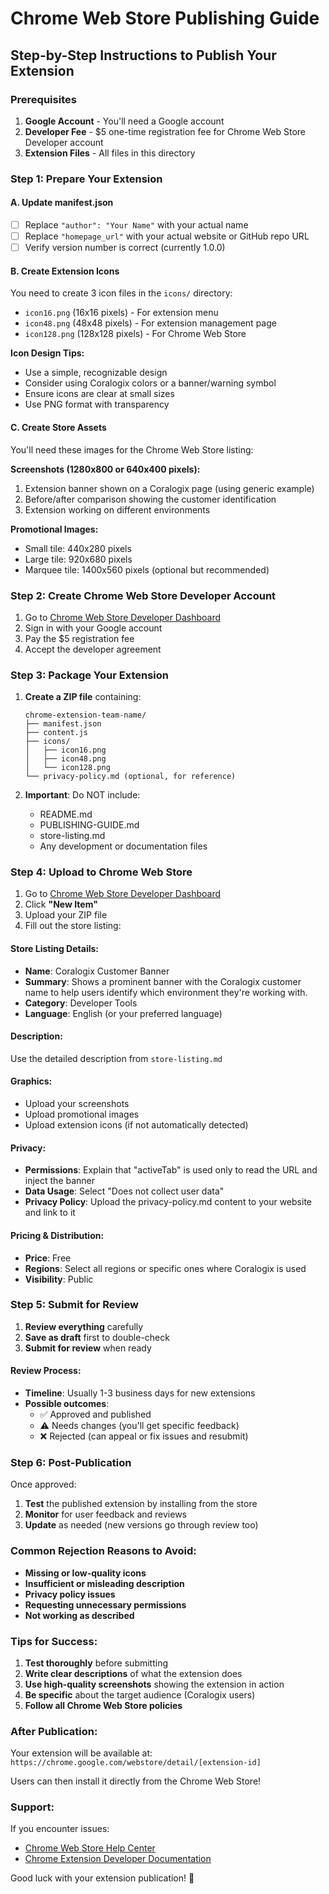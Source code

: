 # Chrome Web Store Publishing Guide

## Step-by-Step Instructions to Publish Your Extension

### Prerequisites
1. **Google Account** - You'll need a Google account
2. **Developer Fee** - $5 one-time registration fee for Chrome Web Store Developer account
3. **Extension Files** - All files in this directory

### Step 1: Prepare Your Extension

#### A. Update manifest.json
- [ ] Replace `"author": "Your Name"` with your actual name
- [ ] Replace `"homepage_url"` with your actual website or GitHub repo URL
- [ ] Verify version number is correct (currently 1.0.0)

#### B. Create Extension Icons
You need to create 3 icon files in the `icons/` directory:
- `icon16.png` (16x16 pixels) - For extension menu
- `icon48.png` (48x48 pixels) - For extension management page  
- `icon128.png` (128x128 pixels) - For Chrome Web Store

**Icon Design Tips:**
- Use a simple, recognizable design
- Consider using Coralogix colors or a banner/warning symbol
- Ensure icons are clear at small sizes
- Use PNG format with transparency

#### C. Create Store Assets
You'll need these images for the Chrome Web Store listing:

**Screenshots (1280x800 or 640x400 pixels):**
1. Extension banner shown on a Coralogix page (using generic example)
2. Before/after comparison showing the customer identification
3. Extension working on different environments

**Promotional Images:**
- Small tile: 440x280 pixels
- Large tile: 920x680 pixels
- Marquee tile: 1400x560 pixels (optional but recommended)

### Step 2: Create Chrome Web Store Developer Account

1. Go to [Chrome Web Store Developer Dashboard](https://chrome.google.com/webstore/devconsole/)
2. Sign in with your Google account
3. Pay the $5 registration fee
4. Accept the developer agreement

### Step 3: Package Your Extension

1. **Create a ZIP file** containing:
   ```
   chrome-extension-team-name/
   ├── manifest.json
   ├── content.js
   ├── icons/
   │   ├── icon16.png
   │   ├── icon48.png
   │   └── icon128.png
   └── privacy-policy.md (optional, for reference)
   ```

2. **Important**: Do NOT include:
   - README.md
   - PUBLISHING-GUIDE.md
   - store-listing.md
   - Any development or documentation files

### Step 4: Upload to Chrome Web Store

1. Go to [Chrome Web Store Developer Dashboard](https://chrome.google.com/webstore/devconsole/)
2. Click **"New Item"**
3. Upload your ZIP file
4. Fill out the store listing:

#### Store Listing Details:
- **Name**: Coralogix Customer Banner
- **Summary**: Shows a prominent banner with the Coralogix customer name to help users identify which environment they're working with.
- **Category**: Developer Tools
- **Language**: English (or your preferred language)

#### Description:
Use the detailed description from `store-listing.md`

#### Graphics:
- Upload your screenshots
- Upload promotional images
- Upload extension icons (if not automatically detected)

#### Privacy:
- **Permissions**: Explain that "activeTab" is used only to read the URL and inject the banner
- **Data Usage**: Select "Does not collect user data"
- **Privacy Policy**: Upload the privacy-policy.md content to your website and link to it

#### Pricing & Distribution:
- **Price**: Free
- **Regions**: Select all regions or specific ones where Coralogix is used
- **Visibility**: Public

### Step 5: Submit for Review

1. **Review everything** carefully
2. **Save as draft** first to double-check
3. **Submit for review** when ready

#### Review Process:
- **Timeline**: Usually 1-3 business days for new extensions
- **Possible outcomes**: 
  - ✅ Approved and published
  - ⚠️ Needs changes (you'll get specific feedback)
  - ❌ Rejected (can appeal or fix issues and resubmit)

### Step 6: Post-Publication

Once approved:
1. **Test** the published extension by installing from the store
2. **Monitor** for user feedback and reviews
3. **Update** as needed (new versions go through review too)

### Common Rejection Reasons to Avoid:

- **Missing or low-quality icons**
- **Insufficient or misleading description**
- **Privacy policy issues**
- **Requesting unnecessary permissions**
- **Not working as described**

### Tips for Success:

1. **Test thoroughly** before submitting
2. **Write clear descriptions** of what the extension does
3. **Use high-quality screenshots** showing the extension in action
4. **Be specific** about the target audience (Coralogix users)
5. **Follow all Chrome Web Store policies**

### After Publication:

Your extension will be available at:
`https://chrome.google.com/webstore/detail/[extension-id]`

Users can then install it directly from the Chrome Web Store!

### Support:

If you encounter issues:
- [Chrome Web Store Help Center](https://support.google.com/chrome_webstore/)
- [Chrome Extension Developer Documentation](https://developer.chrome.com/docs/extensions/)

Good luck with your extension publication! 🚀